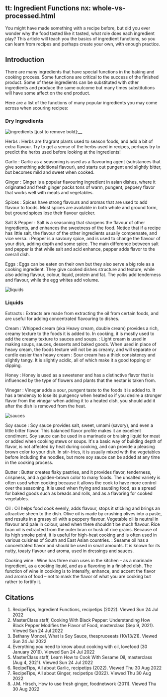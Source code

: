 tt: Ingredient Functions
nx: whole-vs-processed.html
---


You might have made something with a recipe before, but did you ever wonder why the food tasted like it tasted, what role does each ingredient play? This article will teach you the basics of ingredient functions, so you can learn from recipes and perhaps create your own, with enough practice.

## Introduction
There are many ingredients that have special functions in the baking and cooking process. Some functions are critical to the success of the finished product. Some of these ingredients can be substituted with other ingredients and produce the same outcome but many times substitutions will have some affect on the end product.

Here are a list of the functions of many popular ingredients you may come across when scouring recipes:

### Dry Ingredients
![ingredients](https://www.seriouseats.com/thmb/u1KJ2XmlY4G3JLLkqKyrp-iKFOA=/1500x1125/filters:no_upscale():max_bytes(150000):strip_icc()/__opt__aboutcom__coeus__resources__content_migration__serious_eats__seriouseats.com__2020__12__20201203-indonesian-pantry-vicky-wasik-27-7a7374a1b17e47d4bb42c59789a6b0e2.jpg)
[just to remove bold]:__

Herbs
: Herbs are fragrant plants used to season foods, and add a bit of extra flavour. Try to get a sense of the herbs used in recipes, perhaps try to predict the herbs used before looking at the ingredients!

Garlic
: Garlic as a seasoning is used as a flavouring agent (substances that give something additional flavour), and starts out pungent and slightly bitter, but becomes mild and sweet when cooked.

Ginger
: Ginger is a popular flavouring ingredient in asian dishes, where it originated and fresh ginger packs tons of warm, pungent, peppery flavor that works well with meats and vegetables.

Spices
: Spices have strong flavours and aromas that are used to add flavour to foods. Most spices are available in both whole and ground form, but ground spices lose their flavour quicker.

Salt & Pepper
: Salt is a seasoning that sharpens the flavour of other ingredients, and enhances the sweetness of the food. Notice that if a recipe has little salt, the flavour of the other ingredients usually compensate, and vice versa.
: Pepper is a savoury spice, and is used to change the  flavour of your dish, adding depth and some spice. The main difference between salt and pepper is that while salt and acid enhance, pepper adds flavor to the overall dish.

Eggs
: Eggs can be eaten on their own but they also serve a big role as a cooking ingredient. They give cooked dishes structure and texture, while also adding flavour, colour, liquid, protein and fat. The yolks add tenderness and flavour, while the egg whites add volume.

![liquids](https://www.kingarthurbaking.com/sites/default/files/blog-images/2017/08/IMG_3644.jpg)

### Liquids

Extracts
: Extracts are made from extracting the oil from certain foods, and are useful for adding concentrated flavouring to dishes.

Cream
: Whipped cream (aka Heavy cream, double cream) provides a rich, creamy texture to the foods it is added to. In cooking, it is mostly used to add the creamy texture to sauces and soups.
: Light cream is used in making soups, sauces, desserts and baked goods. When used in place of heavy cream, the foods texture will not be as creamy, and will separate or curdle easier than heavy cream
: Sour cream has a thick consistency and slightly tangy. It is slightly acidic, all of which make it a good topping or dipping.

Honey
: Honey is used as a sweetener and has a distinctive flavor that is influenced by the type of flowers and plants that the nectar is taken from.

Vinegar
: Vinegar adds a sour, pungent taste to the foods it is added to. It has a tendency to lose its pungency when heated so if you desire a stronger flavor from the vinegar when adding it to a heated dish, you should add it after the dish is removed from the heat.

![sauces](https://t3.ftcdn.net/jpg/03/18/05/78/360_F_318057888_NBmwqXrJFympg4957G0WNRORngpMNWzb.jpg)

Soy sauce
: Soy sauce provides salt, sweet, umami (savory), and even a little bitter flavor. This balanced flavor profile makes it an excellent condiment. Soy sauce can be used in a marinade or braising liquid for meat or added when cooking stews or soups. It's a basic way of building depth of flavor, is not affected by heat during cooking, and can provide a pleasing brown color to your dish. In stir-fries, it is usually mixed with the vegetables before including the noodles, but more soy sauce can be added at any time in the cooking process.

Butter
: Butter creates flaky pastries, and it provides flavor, tenderness, crispness, and a golden-brown color to many foods. The unsalted variety is often used when cooking because it allows the cook to have more control over the seasoning. It is used when frying and sautéing food, as a spread for baked goods such as breads and rolls, and as a flavoring for cooked vegetables.

Oil
: Oil helps food cook evenly, adds flavour, stops it sticking and brings an attractive sheen to the dish. Olive oil is made by crushing olives into a paste, and results in a grassy oil with a peppery flavour. Vegetable oil is neutral in flavour and pale in colour, used when there shouldn't be much flavour. Rice bran oil is extracted from the outer bran or husk of rice grains. Because of its high smoke point, it is useful for high-heat cooking and is often used in various cuisines of South and East Asian countries.
: Sesame oil has a concentrated flavor and should be used in small amounts. It is known for its nutty, toasty flavour and aroma, used in dressings and sauces.

Cooking wine
: Wine has three main uses in the kitchen – as a marinade ingredient, as a cooking liquid, and as a flavoring in a finished dish. The function of wine in cooking is to intensify, enhance, and accent the flavor and aroma of food – not to mask the flavor of what you are cooking but rather to fortify it.

## Citations
1. RecipeTips, Ingredient Functions, recipetips (2022). Viewed Sun 24 Jul 2022
2. MasterClass staff, Cooking With Black Pepper: Understanding How Black Pepper Modifies the Flavor of Food, masterclass (Sep 9, 2021). Viewed Sun 24 Jul 2022
3. Bethany Moncel, What Is Soy Sauce, thespruceeats (10/13/21). Viewed Sun 24 Jul 2022
4. Everything you need to know about cooking with oil, lovefood (30 January
2019). Viewed Sun 24 Jul 2022
5. MasterClass staff, Learn How to Cook With Sesame Oil, masterclass (Aug 4, 2021). Viewed Sun 24 Jul 2022
6. RecipeTips, All about Garlic, recipetips (2022). Viewed Thu 30 Aug 2022
7. RecipeTips, All about Ginger, recipetips (2022). Viewed Thu 30 Aug 2022
8. J.M. Hirsch, How to use fresh ginger, foodnetwork (2011). Viewed Thu 30 Aug 2022
